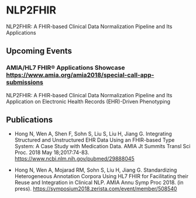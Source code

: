 # NLP2FHIR
NLP2FHIR: A FHIR-based Clinical Data Normalization Pipeline and Its Applications

## Upcoming Events
### AMIA/HL7 FHIR® Applications Showcase https://www.amia.org/amia2018/special-call-app-submissions
NLP2FHIR: A FHIR-based Clinical Data Normalization Pipeline and Its Application on Electronic Health Records (EHR)-Driven Phenotyping

## Publications
* Hong N, Wen A, Shen F, Sohn S, Liu S, Liu H, Jiang G. Integrating Structured and Unstructured EHR Data Using an FHIR-based Type System: A Case Study with Medication Data. AMIA Jt Summits Transl Sci Proc. 2018 May 18;2017:74-83. https://www.ncbi.nlm.nih.gov/pubmed/29888045

* Hong N, Wen A, Mojarad RM, Sohn S, Liu H, Jiang G. Standardizing Heterogeneous Annotation Corpora Using HL7 FHIR for Facilitating their Reuse and Integration in Clinical NLP. AMIA Annu Symp Proc 2018. (in press). https://symposium2018.zerista.com/event/member/508540
